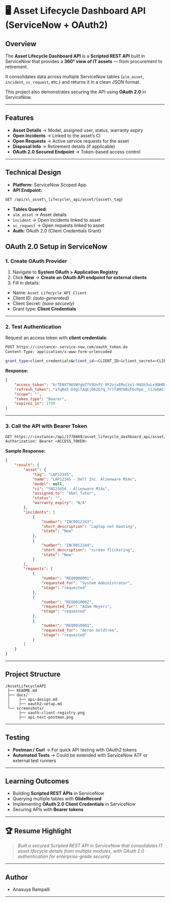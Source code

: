 # 🖥️ Asset Lifecycle Dashboard API (ServiceNow + OAuth2)

## Overview
The **Asset Lifecycle Dashboard API** is a **Scripted REST API** built in ServiceNow that provides a **360° view of IT assets** — from procurement to retirement.  

It consolidates data across multiple ServiceNow tables (`alm_asset`, `incident`, `sc_request`, etc.) and returns it in a clean JSON format.  

This project also demonstrates securing the API using **OAuth 2.0** in ServiceNow.  

---

## Features
- **Asset Details** → Model, assigned user, status, warranty expiry  
- **Open Incidents** → Linked to the asset’s CI  
- **Open Requests** → Active service requests for the asset  
- **Disposal Info** → Retirement details (if applicable)  
- **OAuth 2.0 Secured Endpoint** → Token-based access control  

---

## Technical Design
- **Platform:** ServiceNow Scoped App  
- **API Endpoint:**  

```bash
GET /api/x\_asset\_lifecycle\_api/asset/{asset\_tag}
```

- **Tables Queried:**  
- `alm_asset` → Asset details  
- `incident` → Open incidents linked to asset  
- `sc_request` → Open requests linked to asset  
- **Auth:** OAuth 2.0 (Client Credentials Grant)  

## OAuth 2.0 Setup in ServiceNow

### 1. Create OAuth Provider
1. Navigate to **System OAuth > Application Registry**  
2. Click **New** → **Create an OAuth API endpoint for external clients**  
3. Fill in details:  
 - Name: `Asset Lifecycle API Client`  
 - Client ID: *(auto-generated)*  
 - Client Secret: *(save securely)*  
 - Grant type: **Client Credentials**  

---

### 2. Test Authentication
Request an access token with **client credentials**:

```bash
POST https://<instance>.service-now.com/oauth_token.do
Content-Type: application/x-www-form-urlencoded

grant_type=client_credentials&client_id=<CLIENT_ID>&client_secret=<CLIENT_SECRET>
````

**Response:**

```json
{
    "access_token": "6rTENXT96VWYgbZfV5DnfV-9F2ojxEMxLVx1-M4Gh3uLx9QHRD_C9KP4eqGOIsiTqa1NI4nSweO97d3kXbp7XQ",
    "refresh_token": "afqRdI-D3glTAqEjO6ZG7q_7r7f4MfmBzFGcRpe__tSJwOACtcst1N3TbBaWWb66jY2mgOlVbZC_B2wPOsjVSA",
    "scope": "",
    "token_type": "Bearer",
    "expires_in": 1799
}
```

---

### 3. Call the API with Bearer Token

```bash
GET https://<instance>/api/1778869/asset_lifecycle_dashboard_api/asset/LAP12345
Authorization: Bearer <ACCESS_TOKEN>
```

**Sample Response:**

```json
{
    "result": {
        "asset": {
            "tag": "LAP12345",
            "name": "LAP12345 - Dell Inc. Alienware M14x",
            "model": null,
            "ci": "SN123456 - Alienware M14x",
            "assigned_to": "Abel Tuter",
            "status": "",
            "warranty_expiry": "N/A"
        },
        "incidents": [
            {
                "number": "INC0012243",
                "short_description": "Laptop not booting",
                "state": "New"
            },
            {
                "number": "INC0012244",
                "short_description": "screen flickering",
                "state": "New"
            }
        ],
        "requests": [
            {
                "number": "REQ0000001",
                "requested_for": "System Administrator",
                "stage": "requested"
            },
            {
                "number": "REQ0010002",
                "requested_for": "Adam Meyers",
                "stage": "requested"
            },
            {
                "number": "REQ0010001",
                "requested_for": "Aeron Goldtree",
                "stage": "requested"
            }
        ]
    }
}
```

---

## Project Structure

```plaintext
/AssetLifecycleAPI
 ├── README.md
 ├── docs/
 │    ├── api-design.md
 │    ├── oauth2-setup.md
 └── screenshots/
      ├── oauth-client-registry.png
      ├── api-test-postman.png
```

---

## Testing

* **Postman / Curl** → For quick API testing with OAuth2 tokens
* **Automated Tests** → Could be extended with ServiceNow ATF or external test runners

---

## Learning Outcomes

* Building **Scripted REST APIs** in ServiceNow
* Querying multiple tables with **GlideRecord**
* Implementing **OAuth 2.0 Client Credentials** in ServiceNow
* Securing APIs with **Bearer tokens**

---

## 🏆 Resume Highlight

> *Built a secured Scripted REST API in ServiceNow that consolidates IT asset lifecycle details from multiple modules, with OAuth 2.0 authentication for enterprise-grade security.*
---

## Author
- Anasuya Rampalli
---


